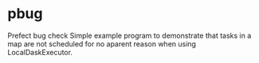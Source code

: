 # pbug
Prefect bug check
Simple example program to demonstrate that tasks in a map are not scheduled for no aparent reason when using LocalDaskExecutor.

